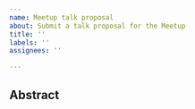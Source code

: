 ```yaml
---
name: Meetup talk proposal
about: Submit a talk proposal for the Meetup
title: ''
labels: ''
assignees: ''

---
```


## Abstract

<!-- Write a few sentences about this talk, what is it about, what will the audience learn. -->
